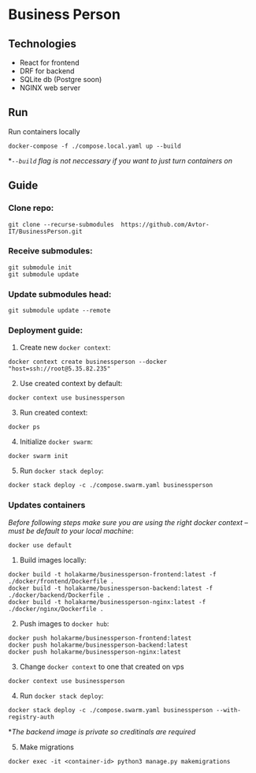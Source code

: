 # Business Person

## Technologies

-   React for frontend
-   DRF for backend
-   SQLite db (Postgre soon)
-   NGINX web server

## Run

Run containers locally

```
docker-compose -f ./compose.local.yaml up --build
```

\*_`--build` flag is not neccessary if you want to just turn containers on_

## Guide

### Clone repo:

```
git clone --recurse-submodules  https://github.com/Avtor-IT/BusinessPerson.git
```

### Receive submodules:

```
git submodule init
git submodule update
```

### Update submodules head:

```
git submodule update --remote
```

### Deployment guide:

1. Create new `docker context`:

```
docker context create businessperson --docker "host=ssh://root@5.35.82.235"
```

2. Use created context by default:

```
docker context use businessperson
```

3. Run created context:

```
docker ps
```

4. Initialize `docker swarm`:

```
docker swarm init
```

5. Run `docker stack deploy`:

```
docker stack deploy -c ./compose.swarm.yaml businessperson
```

### Updates containers

_Before following steps make sure you are using the right docker context – must be default to your local machine_:

```
docker use default
```

1. Build images locally:

```
docker build -t holakarme/businessperson-frontend:latest -f ./docker/frontend/Dockerfile .
docker build -t holakarme/businessperson-backend:latest -f ./docker/backend/Dockerfile .
docker build -t holakarme/businessperson-nginx:latest -f ./docker/nginx/Dockerfile .
```

2. Push images to `docker hub`:

```
docker push holakarme/businessperson-frontend:latest
docker push holakarme/businessperson-backend:latest
docker push holakarme/businessperson-nginx:latest
```

3. Change `docker context` to one that created on vps

```
docker context use businessperson
```

4. Run `docker stack deploy`:

```
docker stack deploy -c ./compose.swarm.yaml businessperson --with-registry-auth
```

\*_The backend image is private so creditinals are required_

5. Make migrations

```
docker exec -it <container-id> python3 manage.py makemigrations
```
